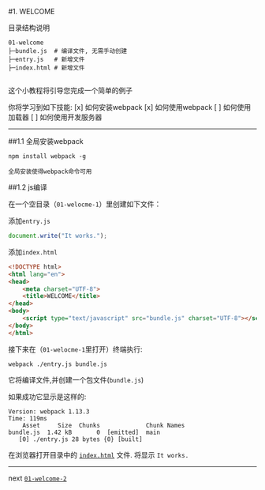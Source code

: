 #1. WELCOME

目录结构说明

```
01-welcome
├─bundle.js  # 编译文件, 无需手动创建
├─entry.js   # 新增文件
├─index.html # 新增文件
    
```

这个小教程将引导您完成一个简单的例子

你将学习到如下技能:
[x] 如何安装webpack
[x] 如何使用webpack
[ ] 如何使用加载器
[ ] 如何使用开发服务器

---------------------------------------

##1.1 全局安装webpack

```shell
npm install webpack -g
```
    全局安装使得webpack命令可用

##1.2 js编译

在一个空目录（`01-welocme-1`）里创建如下文件：

添加`entry.js`

```js
document.write("It works.");
```

添加`index.html`

```html
<!DOCTYPE html>
<html lang="en">
<head>
    <meta charset="UTF-8">
    <title>WELCOME</title>
</head>
<body>
    <script type="text/javascript" src="bundle.js" charset="UTF-8"></script>
</body>
</html>    
``` 
接下来在（`01-welocme-1`里打开）终端执行:

```shell
webpack ./entry.js bundle.js
```

它将编译文件,并创建一个包文件(`bundle.js`)

如果成功它显示是这样的:

```shell
Version: webpack 1.13.3
Time: 119ms
    Asset     Size  Chunks             Chunk Names
bundle.js  1.42 kB       0  [emitted]  main
   [0] ./entry.js 28 bytes {0} [built]
```

在浏览器打开目录中的 [`index.html`](https://cestr.github.io/webpack-tutorials/01-welcome-1/ "这是一个例子") 文件. 将显示 `It works.`

---------------

next [`01-welcome-2`](/01-welcome-2 "welcome")
